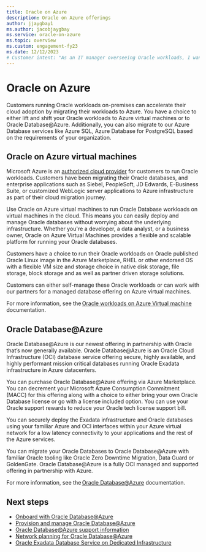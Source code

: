 ```yaml
---
title: Oracle on Azure
description: Oracle on Azure offerings 
author: jjaygbay1
ms.author: jacobjaygbay
ms.service: oracle-on-azure
ms.topic: overview
ms.custom: engagement-fy23
ms.date: 12/12/2023
# Customer intent: "As an IT manager overseeing Oracle workloads, I want to migrate our on-premises Oracle databases to a cloud platform, so that I can leverage scalability and managed services while ensuring secure and high-performance operations."
---
```


# Oracle on Azure

Customers running Oracle workloads on-premises can accelerate their cloud adoption by migrating their workloads to Azure. You have a choice to either lift and shift your Oracle workloads to Azure virtual machines or to Oracle Database@Azure. Additionally, you can also migrate to our Azure Database services like Azure SQL, Azure Database for PostgreSQL based on the requirements of your organization.  

## Oracle on Azure virtual machines 

Microsoft Azure is an [authorized cloud provider](https://www.oracle.com/us/corporate/pricing/authorized-cloud-environments-3493562.pdf) for customers to run Oracle workloads. Customers have been migrating their Oracle databases, and enterprise applications such as Siebel, PeopleSoft, JD Edwards, E-Business Suite, or customized WebLogic server applications to Azure infrastructure as part of their cloud migration journey. 

Use Oracle on Azure virtual machines to run Oracle Database workloads on virtual machines in the cloud. This means you can easily deploy and manage Oracle databases without worrying about the underlying infrastructure. Whether you're a developer, a data analyst, or a business owner, Oracle on Azure Virtual Machines provides a flexible and scalable platform for running your Oracle databases. 

Customers have a choice to run their Oracle workloads on Oracle published Oracle Linux image in the Azure Marketplace, RHEL or other endorsed OS with a flexible VM size and storage choice in native disk storage, file storage, block storage and as well as partner driven storage solutions. 

Customers can either self-manage these Oracle workloads or can work with our partners for a managed database offering on Azure virtual machines.   

For more information, see the [Oracle workloads on Azure Virtual machine](/azure/virtual-machines/workloads/oracle/) documentation. 

## Oracle Database@Azure

Oracle Database@Azure is our newest offering in partnership with Oracle that’s now generally available. Oracle Database@Azure is an Oracle Cloud Infrastructure (OCI) database service offering secure, highly available, and highly performant mission critical databases running Oracle Exadata infrastructure in Azure datacenters.  

You can purchase Oracle Database@Azure offering via Azure Marketplace. You can decrement your Microsoft Azure Consumption Commitment (MACC) for this offering along with a choice to either bring your own Oracle Database license or go with a license included option. You can use your Oracle support rewards to reduce your Oracle tech license support bill. 

You can securely deploy the Exadata infrastructure and Oracle databases using your familiar Azure and OCI interfaces within your Azure virtual network for a low latency connectivity to your applications and the rest of the Azure services. 

You can migrate your Oracle Databases to Oracle Database@Azure with familiar Oracle tooling like Oracle Zero Downtime Migration, Data Guard or GoldenGate. Oracle Database@Azure is a fully OCI managed and supported offering in partnership with Azure. 

For more information, see the [Oracle Database@Azure](oracle-db/database-overview.md) documentation.


## Next steps
 
- [Onboard with Oracle Database@Azure](oracle-db/onboard-oracle-database.md)
- [Provision and manage Oracle Database@Azure](oracle-db/provision-oracle-database.md)
- [Oracle Database@Azure support information](oracle-db/oracle-database-support.md)
- [Network planning for Oracle Database@Azure](oracle-db/oracle-database-network-plan.md)
- [Oracle Exadata Database Service on Dedicated Infrastructure](https://docs.oracle.com/en/engineered-systems/exadata-cloud-service/ecscm/index.html)